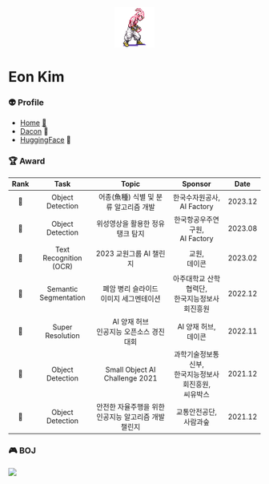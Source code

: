 <p align="center">
    <img width=80 src="kid_buu.gif"/>
</p>

# Eon Kim

### 👽 Profile
- [Home](https://thisisiron.github.io/) [🏡](https://thisisiron.github.io/)
- [Dacon](https://dacon.io/myprofile/90663/home) 📃
- [HuggingFace](https://huggingface.co/thisisiron) 🤗

### 🏆 Award

| Rank | Task | Topic | Sponsor | Date |
|:------:|:-------:|:------:|:---------:|:------:|
| 🥈 | Object<br>Detection       | 어종(魚種) 식별 및 분류 알고리즘 개발      | 한국수자원공사,<br>AI Factory  | 2023.12 |
| 🥉 | Object<br>Detection       | 위성영상을 활용한 정유탱크 탐지            | 한국항공우주연구원,<br>AI Factory  | 2023.08 |
| 🥉 | Text<br>Recognition (OCR) | 2023 교원그룹 AI 챌린지                   | 교원,<br>데이콘  | 2023.02 |
| 🥉 | Semantic<br>Segmentation  | 폐암 병리 슬라이드<br>이미지 세그멘테이션  | 아주대학교 산학협력단,<br>한국지능정보사회진흥원 | 2022.12 |
| 🥈 | Super<br>Resolution       | AI 양재 허브<br>인공지능 오픈소스 경진대회 |  AI 양재 허브,<br>데이콘 | 2022.11 |
| 🥈 | Object<br>Detection       | Small Object AI Challenge 2021           | 과학기술정보통신부,<br>한국지능정보사회진흥원,<br> 씨유박스 | 2021.12 |
| 🥉 | Object<br>Detection   | 안전한 자율주행을 위한 <br>인공지능 알고리즘 개발 챌린지 | 교통안전공단, 사람과숲  | 2021.12 |

### 🎮 BOJ
<img align="center" src="http://mazassumnida.wtf/api/v2/generate_badge?boj=simpleisthebest"/>
